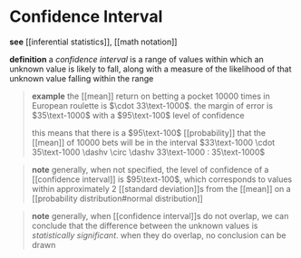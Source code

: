 # Confidence Interval

**see** [[inferential statistics]], [[math notation]]

**definition** a _confidence interval_ is a range of values within which an unknown value is likely to fall, along with a measure of the likelihood of that unknown value falling within the range

> **example** the [[mean]] return on betting a pocket $10000$ times in European roulette is $\cdot 33\text-1000$. the margin of error is $35\text-1000$ with a $95\text-100$ level of confidence
>
> this means that there is a $95\text-100$ [[probability]] that the [[mean]] of $10000$ bets will be in the interval $33\text-1000 \cdot 35\text-1000 \dashv \circ \dashv 33\text-1000 : 35\text-1000$

> **note** generally, when not specified, the level of confidence of a [[confidence interval]] is $95\text-100$, which corresponds to values within approximately $2$ [[standard deviation]]s from the [[mean]] on a [[probability distribution#normal distribution]]

> **note** generally, when [[confidence interval]]s do not overlap, we can conclude that the difference between the unknown values is _statistically significant_. when they do overlap, no conclusion can be drawn
